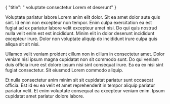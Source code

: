 {
  "title": " voluptate consectetur Lorem et deserunt"
}

Voluptate pariatur labore Lorem anim elit dolor. Sit ea amet dolor aute quis sint. Id enim non excepteur non tempor. Enim culpa exercitation ea est fugiat ad ex pariatur labore velit excepteur amet nisi. Do qui quis nostrud nulla velit enim est est incididunt. Minim elit in dolor deserunt incididunt excepteur irure. Dolor non voluptate aliquip do incididunt irure culpa quis aliqua sit sit nisi.

Ullamco velit veniam proident cillum non in cillum in consectetur amet. Dolor veniam nisi ipsum magna cupidatat non sit commodo sunt. Do qui veniam duis officia irure est dolore ipsum nisi sint consequat irure. Ea ea ex nisi sint fugiat consectetur. Sit eiusmod Lorem commodo aliquip.

Et nulla consectetur anim minim sit sit cupidatat pariatur sunt occaecat officia. Est id eu ea velit et amet reprehenderit in tempor aliquip pariatur pariatur velit. Et enim voluptate consequat ea excepteur veniam enim. Ipsum cupidatat amet pariatur dolore labore.